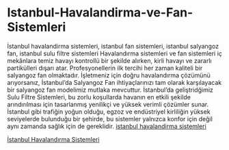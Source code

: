# Istanbul-Havalandirma-ve-Fan-Sistemleri
İstanbul havalandirma sistemleri, istanbul fan sistemleri, istanbul salyangoz fan, istanbul sulu filtre sistemleri
Havalandırma sistemleri ve fan sistemleri iç mekânlara temiz havayı kontrollü bir şekilde alırken, kirli havayı ve zararlı partikülleri dışarı atar. Profesyonellerin ilk tercihi her zaman kaliteli bir salyangoz fan olmaktadır. İşletmeniz için doğru havalandırma çözümünü arıyorsanız, 
İstanbul’da Salyangoz Fan ihtiyaçlarınızı tam olarak karşılayacak bir salyangoz fan modelimiz mutlaka mevcuttur. 
İstanbul’da geliştridğimiz Sulu Filtre Sistemleri, bu zorlu koşullarda havanın en etkili şekilde arındırılması için tasarlanmış yenilikçi ve yüksek verimli çözümler sunar.
İstanbul gibi trafiğin yoğun olduğu, egzoz ve endüstriyel kirliliğin yüksek seviyelerde bulunduğu bir şehirde, bu sistemler yalnızca konfor için değil aynı zamanda sağlık için de gereklidir.
[istanbul havalandirma sistemleri](https://www.birlikfanhavalandirma.com)

<a href="https://www.birlikfanhavalandirma.com" rel="dofollow" >İstanbul Havalandırma Sistemleri</a>
